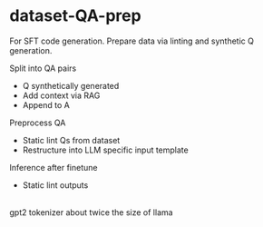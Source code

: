 # dataset-QA-prep

For SFT code generation. Prepare data via linting and synthetic Q generation. 
</br>

Split into QA pairs
- Q synthetically generated
- Add context via RAG
- Append to A

Preprocess QA
- Static lint Qs from dataset
- Restructure into LLM specific input template

Inference after finetune
- Static lint outputs

</br>
gpt2 tokenizer about twice the size of llama